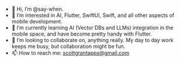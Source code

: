 - 👋 Hi, I’m @say-when.
- 👀 I’m interested in AI, Flutter, SwiftUI, Swift, and all other aspects of mobile development.
- 🌱 I’m currently learning AI (Vector DBs and LLMs) integration in the mobile space, and have become pretty handy with Flutter.
- 💞️ I’m looking to collaborate on, anything really. My day to day work keeps me busy, but collaboration might be fun.
- 📫 How to reach me: scottgrantapps@gmail.com

<!---
say-when/say-when is a ✨ special ✨ repository because its `README.md` (this file) appears on your GitHub profile.
You can click the Preview link to take a look at your changes.
--->
